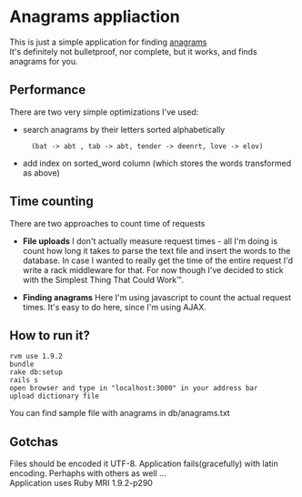 # Anagrams appliaction

This is just a simple application for finding [anagrams](http://en.wikipedia.org/wiki/Anagram)  
It's definitely not bulletproof, nor complete, but it works, and finds anagrams for you.  

## Performance

There are two very simple optimizations I've used:  

- search anagrams by their letters sorted alphabetically  
  ```
    (bat -> abt , tab -> abt, tender -> deenrt, love -> elov)
  ```

- add index on sorted_word column (which stores the words transformed as above)  


## Time counting

There are two approaches to count time of requests  

- **File uploads**  I don't actually measure request times - all I'm doing is count how long it takes to parse the text file and insert the words to the database. In case I wanted to really get the time of the entire request I'd write a rack middleware for that. For now though I've decided to stick with the Simplest Thing That Could Work™.  

- **Finding anagrams**  Here I'm using javascript to count the actual request times. It's easy to do here, since I'm using AJAX.  


## How to run it?

    rvm use 1.9.2
    bundle
    rake db:setup   
    rails s
    open browser and type in "localhost:3000" in your address bar
    upload dictionary file

You can find sample file with anagrams in db/anagrams.txt

## Gotchas

  Files should be encoded it UTF-8. Application fails(gracefully) with latin encoding. Perhaphs with others as well ...  
  Application uses Ruby MRI 1.9.2-p290

